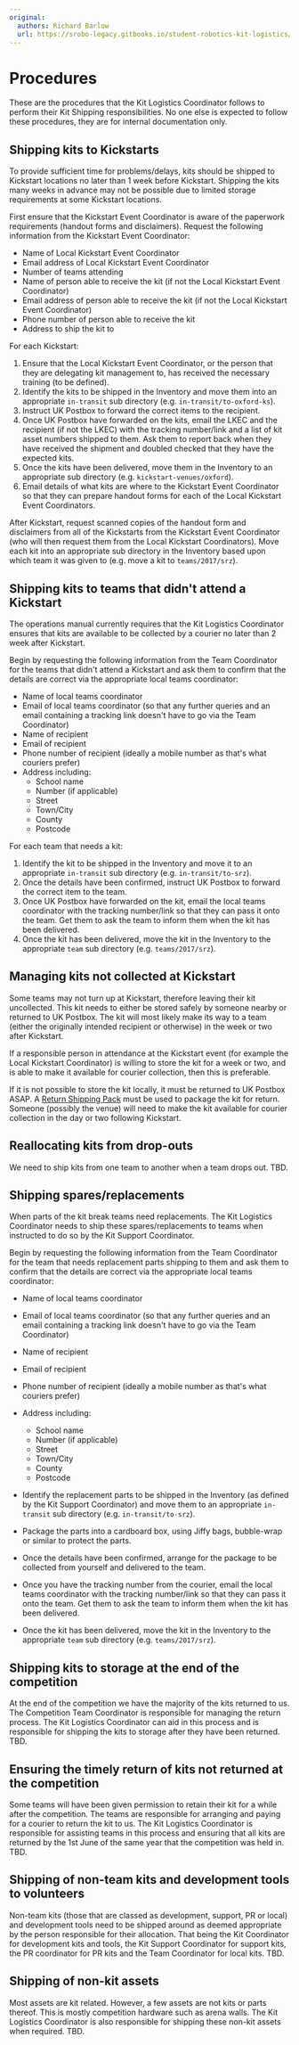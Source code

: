 ```yaml
---
original:
  authors: Richard Barlow
  url: https://srobo-legacy.gitbooks.io/student-robotics-kit-logistics/kit-transport/procedures.html
---
```

# Procedures

These are the procedures that the Kit Logistics Coordinator follows to perform their Kit Shipping responsibilities. No one else is expected to follow these procedures, they are for internal documentation only.

## Shipping kits to Kickstarts

To provide sufficient time for problems/delays, kits should be shipped to Kickstart locations no later than 1 week before Kickstart. Shipping the kits many weeks in advance may not be possible due to limited storage requirements at some Kickstart locations.

First ensure that the Kickstart Event Coordinator is aware of the paperwork requirements (handout forms and disclaimers). Request the following information from the Kickstart Event Coordinator:

* Name of Local Kickstart Event Coordinator
* Email address of Local Kickstart Event Coordinator
* Number of teams attending
* Name of person able to receive the kit (if not the Local Kickstart Event Coordinator)
* Email address of person able to receive the kit (if not the Local Kickstart Event Coordinator)
* Phone number of person able to receive the kit
* Address to ship the kit to

For each Kickstart:

1. Ensure that the Local Kickstart Event Coordinator, or the person that they are delegating kit management to, has received the necessary training (to be defined).
2. Identify the kits to be shipped in the Inventory and move them into an appropriate `in-transit` sub directory (e.g. `in-transit/to-oxford-ks`).
3. Instruct UK Postbox to forward the correct items to the recipient.
4. Once UK Postbox have forwarded on the kits, email the LKEC and the recipient (if not the LKEC) with the tracking number/link and a list of kit asset numbers shipped to them. Ask them to report back when they have received the shipment and doubled checked that they have the expected kits.
5. Once the kits have been delivered, move them in the Inventory to an appropriate sub directory (e.g. `kickstart-venues/oxford`).
6. Email details of what kits are where to the Kickstart Event Coordinator so that they can prepare handout forms for each of the Local Kickstart Event Coordinators.

After Kickstart, request scanned copies of the handout form and disclaimers from all of the Kickstarts from the Kickstart Event Coordinator (who will then request them from the Local Kickstart Coordinators). Move each kit into an appropriate sub directory in the Inventory based upon which team it was given to (e.g. move a kit to `teams/2017/srz`).

## Shipping kits to teams that didn't attend a Kickstart

The operations manual currently requires that the Kit Logistics Coordinator ensures that kits are available to be collected by a courier no later than 2 week after Kickstart.

Begin by requesting the following information from the Team Coordinator for the teams that didn't attend a Kickstart and ask them to confirm that the details are correct via the appropriate local teams coordinator:

* Name of local teams coordinator
* Email of local teams coordinator (so that any further queries and an email containing a tracking link doesn't have to go via the Team Coordinator)
* Name of recipient
* Email of recipient
* Phone number of recipient (ideally a mobile number as that's what couriers prefer)
* Address including:
    * School name
    * Number (if applicable)
    * Street
    * Town/City
    * County
    * Postcode

For each team that needs a kit:

1. Identify the kit to be shipped in the Inventory and move it to an appropriate `in-transit` sub directory (e.g. `in-transit/to-srz`).
2. Once the details have been confirmed, instruct UK Postbox to forward the correct item to the team.
3. Once UK Postbox have forwarded on the kit, email the local teams coordinator with the tracking number/link so that they can pass it onto the team. Get them to ask the team to inform them when the kit has been delivered.
4. Once the kit has been delivered, move the kit in the Inventory to the appropriate `team` sub directory (e.g. `teams/2017/srz`).

## Managing kits not collected at Kickstart

Some teams may not turn up at Kickstart, therefore leaving their kit uncollected. This kit needs to either be stored safely by someone nearby or returned to UK Postbox. The kit will most likely make its way to a team (either the originally intended recipient or otherwise) in the week or two after Kickstart.

If a responsible person in attendance at the Kickstart event (for example the Local Kickstart Coordinator) is willing to store the kit for a week or two, and is able to make it available for courier collection, then this is preferable.

If it is not possible to store the kit locally, it must be returned to UK Postbox ASAP. A [Return Shipping Pack](#return-shipping-pack) must be used to package the kit for return. Someone (possibly the venue) will need to make the kit available for courier collection in the day or two following Kickstart.

## Reallocating kits from drop-outs

We need to ship kits from one team to another when a team drops out. TBD.

## Shipping spares/replacements

When parts of the kit break teams need replacements. The Kit Logistics Coordinator needs to ship these spares/replacements to teams when instructed to do so by the Kit Support Coordinator.

Begin by requesting the following information from the Team Coordinator for the team that needs replacement parts shipping to them and ask them to confirm that the details are correct via the appropriate local teams coordinator:

* Name of local teams coordinator
* Email of local teams coordinator (so that any further queries and an email containing a tracking link doesn't have to go via the Team Coordinator)
* Name of recipient
* Email of recipient
* Phone number of recipient (ideally a mobile number as that's what couriers prefer)
* Address including:
    * School name
    * Number (if applicable)
    * Street
    * Town/City
    * County
    * Postcode

* Identify the replacement parts to be shipped in the Inventory (as defined by the Kit Support Coordinator) and move them to an appropriate `in-transit` sub directory (e.g. `in-transit/to-srz`).

* Package the parts into a cardboard box, using Jiffy bags, bubble-wrap or similar to protect the parts.

* Once the details have been confirmed, arrange for the package to be collected from yourself and delivered to the team.

* Once you have the tracking number from the courier, email the local teams coordinator with the tracking number/link so that they can pass it onto the team. Get them to ask the team to inform them when the kit has been delivered.

* Once the kit has been delivered, move the kit in the Inventory to the appropriate `team` sub directory (e.g. `teams/2017/srz`).

## Shipping kits to storage at the end of the competition

At the end of the competition we have the majority of the kits returned to us. The Competition Team Coordinator is responsible for managing the return process. The Kit Logistics Coordinator can aid in this process and is responsible for shipping the kits to storage after they have been returned. TBD.

## Ensuring the timely return of kits not returned at the competition

Some teams will have been given permission to retain their kit for a while after the competition. The teams are responsible for arranging and paying for a courier to return the kit to us. The Kit Logistics Coordinator is responsible for assisting teams in this process and ensuring that all kits are returned by the 1st June of the same year that the competition was held in. TBD.

## Shipping of non-team kits and development tools to volunteers

Non-team kits (those that are classed as development, support, PR or local) and development tools need to be shipped around as deemed appropriate by the person responsible for their allocation. That being the Kit Coordinator for development kits and tools, the Kit Support Coordinator for support kits, the PR coordinator for PR kits and the Team Coordinator for local kits. TBD.

## Shipping of non-kit assets

Most assets are kit related. However, a few assets are not kits or parts thereof. This is mostly competition hardware such as arena walls. The Kit Logistics Coordinator is also responsible for shipping these non-kit assets when required. TBD.
